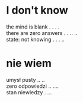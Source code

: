 # I don't know

the mind is blank . . . .  
there are zero answers . . .. ..  
state: not knowing . . . ..  

# nie wiem

umysł pusty .. ..  
zero odpowiedzi .. ....  
stan niewiedzy . ...  
